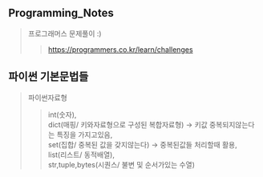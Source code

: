 ## Programming_Notes
> 프로그래머스 문제풀이 :)
>> https://programmers.co.kr/learn/challenges
  
    
## 파이썬 기본문법들
>  파이썬자료형
>>  int(숫자),  
    dict(매핑/ 키와자료형으로 구성된 복합자료형) -> 키값 중복되지않는다는 특징을 가지고있음,  
    set(집합/ 중복된 값을 갖지않는다) -> 중복된값들 처리할때 활용,  
    list(리스트/ 동적배열),  
    str,tuple,bytes(시퀀스/ 불변 및 순서가있는 수열)
    
